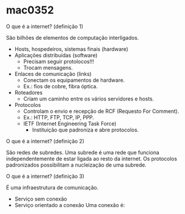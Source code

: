 # mac0352

O que é a internet? (definição 1)

Sâo bilhões de elementos de computação interligados.
- Hosts, hospedeiros, sistemas finais (hardware)
- Aplicações distribuídas (software)
  - Precisam seguir protolocos!!!
  - Trocam mensagens.
- Enlaces de comunicação (links)
  - Conectam os equipamentos de hardware.
  - Ex.: fios de cobre, fibra óptica.
- Roteadores
  - Criam um caminho entre os vários servidores e hosts.
- Protocolos
  - Controlam o envio e recepção de RCF (Requesto For Comment).
  - Ex.: HTTP, FTP, TCP, IP, PPP.
  - IETF (Internet Engineering Task Force)
    - Instituição que padroniza e abre protocolos.

O que é a internet? (definição 2)

São redes de subredes.
Uma subrede é uma rede que funciona independentemente de estar ligada ao resto da internet.
Os protocolos padronizados possibilitam a nucleização de uma subrede.

O que é a internet? (definição 3)

É uma infraestrutura de comunicação.
- Serviço sem conexão
- Serviço orientado a conexão
Uma conexão é: